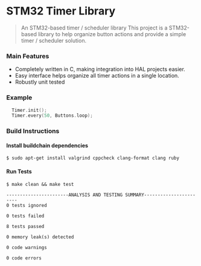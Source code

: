 # STM32 Timer Library

> An STM32-based timer / scheduler library
> This project is a STM32-based library to help organize button actions and provide a simple timer / scheduler solution.

### Main Features

- Completely written in C, making integration into HAL projects easier.
- Easy interface helps organize all timer actions in a single location.
- Robustly unit tested

### Example

```c
  Timer.init();
  Timer.every(50, Buttons.loop);
```

### Build Instructions

#### Install buildchain dependencies

```console
$ sudo apt-get install valgrind cppcheck clang-format clang ruby
```

#### Run Tests

```console
$ make clean && make test

-----------------------ANALYSIS AND TESTING SUMMARY-----------------------
0 tests ignored

0 tests failed

8 tests passed

0 memory leak(s) detected

0 code warnings

0 code errors

```
